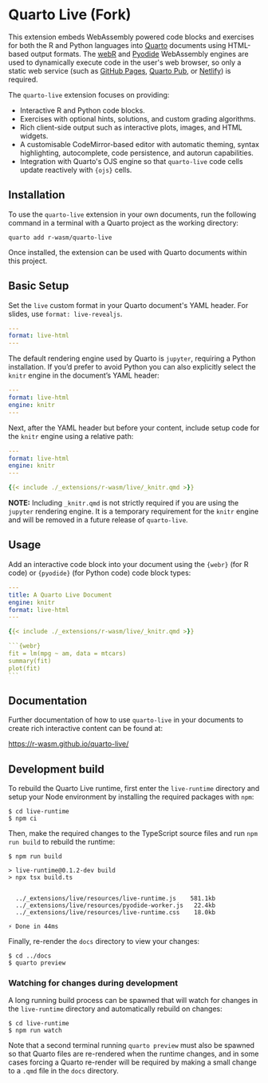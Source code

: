 # Quarto Live (Fork)

This extension embeds WebAssembly powered code blocks and exercises for both the R and Python languages into [Quarto](https://quarto.org) documents using HTML-based output formats. The [webR](https://docs.r-wasm.org/webr/latest/) and [Pyodide](https://pyodide.org/en/stable/) WebAssembly engines are used to dynamically execute code in the user's web browser, so only a static web service (such as [GitHub Pages](https://pages.github.com), [Quarto Pub](https://quartopub.com), or [Netlify](https://www.netlify.com)) is required.

The `quarto-live` extension focuses on providing:
 * Interactive R and Python code blocks.
 * Exercises with optional hints, solutions, and custom grading algorithms.
 * Rich client-side output such as interactive plots, images, and HTML widgets.
 * A customisable CodeMirror-based editor with automatic theming, syntax highlighting, autocomplete, code persistence, and autorun capabilities.
 * Integration with Quarto's OJS engine so that `quarto-live` code cells update reactively with `{ojs}` cells.

## Installation

To use the `quarto-live` extension in your own documents, run the following command in a terminal with a Quarto project as the working directory:

```
quarto add r-wasm/quarto-live
```

Once installed, the extension can be used with Quarto documents within this project.

## Basic Setup

Set the `live` custom format in your Quarto document's YAML header. For slides, use `format: live-revealjs`.

```yaml
---
format: live-html
---
```

The default rendering engine used by Quarto is `jupyter`, requiring a Python installation. If you’d prefer to avoid Python you can also explicitly select the `knitr` engine in the document’s YAML header:

```yaml
---
format: live-html
engine: knitr
---
```

Next, after the YAML header but before your content, include setup code for the `knitr` engine using a relative path:

```yaml
---
format: live-html
engine: knitr
---

{{< include ./_extensions/r-wasm/live/_knitr.qmd >}}
```

**NOTE:** Including `_knitr.qmd` is not strictly required if you are using the `jupyter` rendering engine. It is a temporary requirement for the `knitr` engine and will be removed in a future release of `quarto-live`.

## Usage

Add an interactive code block into your document using the `{webr}` (for R code) or `{pyodide}` (for Python code) code block types:

````yaml
---
title: A Quarto Live Document
engine: knitr
format: live-html
---

{{< include ./_extensions/r-wasm/live/_knitr.qmd >}}

```{webr}
fit = lm(mpg ~ am, data = mtcars)
summary(fit)
plot(fit)
```
````


## Documentation
Further documentation of how to use `quarto-live` in your documents to create rich interactive content can be found at:

https://r-wasm.github.io/quarto-live/

## Development build

To rebuild the Quarto Live runtime, first enter the `live-runtime` directory and setup your Node environment by installing the required packages with `npm`:

```
$ cd live-runtime
$ npm ci
```

Then, make the required changes to the TypeScript source files and run `npm run build` to rebuild the runtime:

```
$ npm run build

> live-runtime@0.1.2-dev build
> npx tsx build.ts


  ../_extensions/live/resources/live-runtime.js    581.1kb
  ../_extensions/live/resources/pyodide-worker.js   22.4kb
  ../_extensions/live/resources/live-runtime.css    18.0kb

⚡ Done in 44ms
```

Finally, re-render the `docs` directory to view your changes:

```
$ cd ../docs
$ quarto preview
```

### Watching for changes during development

A long running build process can be spawned that will watch for changes in the `live-runtime` directory and automatically rebuild on changes:

```
$ cd live-runtime
$ npm run watch
```

Note that a second terminal running `quarto preview` must also be spawned so that Quarto files are re-rendered when the runtime changes,
and in some cases forcing a Quarto re-render will be required by making a small change to a `.qmd` file in the `docs` directory.
